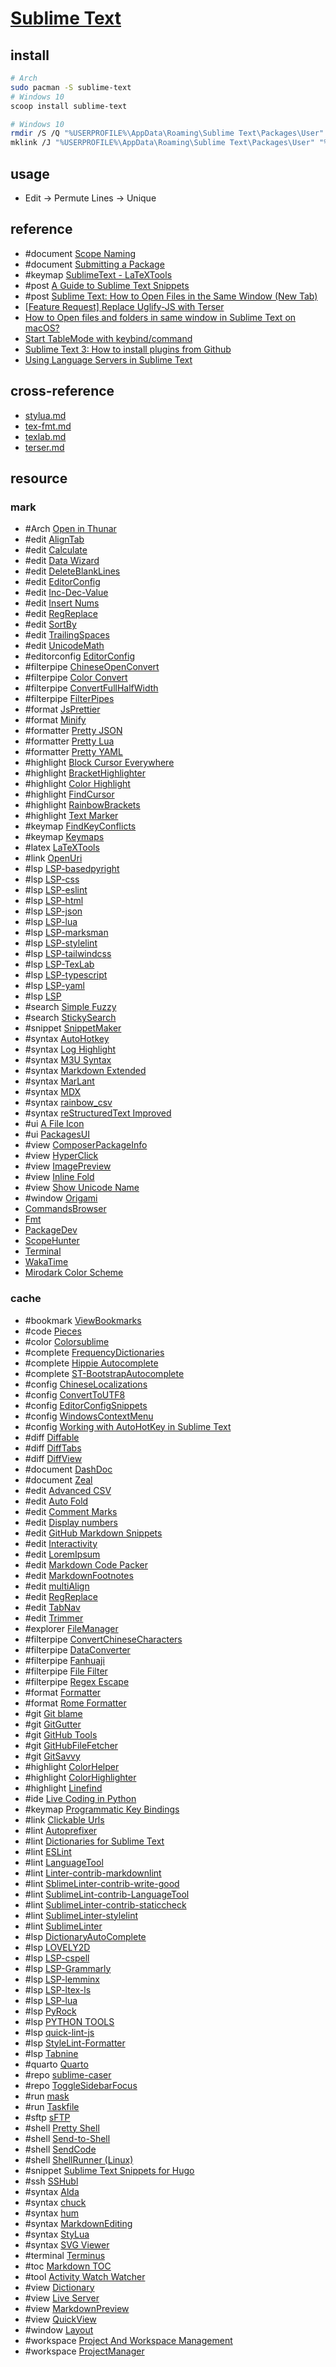 # [Sublime Text](https://www.sublimetext.com)

## install

```sh
# Arch
sudo pacman -S sublime-text
# Windows 10
scoop install sublime-text
```

```sh
# Windows 10
rmdir /S /Q "%USERPROFILE%\AppData\Roaming\Sublime Text\Packages\User"
mklink /J "%USERPROFILE%\AppData\Roaming\Sublime Text\Packages\User" "%DOTFILES_DIR%\.config\sublime-text\Packages\User"
```

## usage

- Edit → Permute Lines → Unique

## reference

- #document [Scope Naming](https://www.sublimetext.com/docs/scope_naming.html)
- #document [Submitting a Package](https://packagecontrol.io/docs/submitting_a_package)
- #keymap [SublimeText - LaTeXTools](https://latextools.readthedocs.io/en/latest/keybindings)
- #post [A Guide to Sublime Text Snippets](https://medium.com/free-code-camp/a-guide-to-preserving-your-wrists-with-sublime-text-snippets-7541662a53f2)
- #post [Sublime Text: How to Open Files in the Same Window (New Tab)](https://woorkup.com/sublime-text-open-files-same-window)
- [[Feature Request] Replace Uglify-JS with Terser](https://github.com/tssajo/Minify/issues/80)
- [How to Open files and folders in same window in Sublime Text on macOS?](https://stackoverflow.com/questions/21023529/how-to-open-files-and-folders-in-same-window-in-sublime-text-on-macos)
- [Start TableMode with keybind/command](https://github.com/randy3k/AlignTab/pull/68)
- [Sublime Text 3: How to install plugins from Github](https://stackoverflow.com/questions/23026201/sublime-text-3-how-to-install-plugins-from-github)
- [Using Language Servers in Sublime Text](https://laravel-news.com/sublime-text-lsp)

## cross-reference

- [stylua.md](/bin/stylua.md)
- [tex-fmt.md](/bin/tex-fmt.md)
- [texlab.md](/bin/texlab.md)
- [terser.md](/bin/terser.md)

## resource

### mark

- #Arch [Open in Thunar](https://github.com/kernelp4nic/sublime-open-in-thunar)
- #edit [AlignTab](https://github.com/randy3k/AlignTab)
- #edit [Calculate](https://github.com/colinta/SublimeCalculate)
- #edit [Data Wizard](https://github.com/nickklaskala/DataWizard)
- #edit [DeleteBlankLines](https://github.com/NicholasBuse/sublime_DeleteBlankLines)
- #edit [EditorConfig](https://github.com/sindresorhus/editorconfig-sublime)
- #edit [Inc-Dec-Value](https://github.com/rmaksim/Sublime-Text-2-Inc-Dec-Value)
- #edit [Insert Nums](https://github.com/jbrooksuk/InsertNums)
- #edit [RegReplace](https://github.com/facelessuser/RegReplace)
- #edit [SortBy](https://github.com/Doi9t/SortBy)
- #edit [TrailingSpaces](https://github.com/SublimeText/TrailingSpaces)
- #edit [UnicodeMath](https://github.com/mvoidex/UnicodeMath)
- #editorconfig [EditorConfig](https://github.com/sindresorhus/editorconfig-sublime)
- #filterpipe [ChineseOpenConvert](https://github.com/rexdf/SublimeChineseConvert)
- #filterpipe [Color Convert](https://github.com/zhouyuexie/ColorConvert)
- #filterpipe [ConvertFullHalfWidth](https://github.com/naoyukik/SublimeConvertFullHalfWidth)
- #filterpipe [FilterPipes](https://github.com/tylerl/FilterPipes)
- #format [JsPrettier](https://github.com/jonlabelle/SublimeJsPrettier)
- #format [Minify](https://github.com/tssajo/Minify)
- #formatter [Pretty JSON](https://github.com/dzhibas/SublimePrettyJson)
- #formatter [Pretty Lua](https://github.com/aerobounce/Sublime-Pretty-Lua)
- #formatter [Pretty YAML](https://github.com/aukaost/SublimePrettyYAML)
- #highlight [Block Cursor Everywhere](https://github.com/karlhorky/BlockCursorEverywhere)
- #highlight [BracketHighlighter](https://facelessuser.github.io/BracketHighlighter)
- #highlight [Color Highlight](https://github.com/Kronuz/ColorHighlight)
- #highlight [FindCursor](https://github.com/facelessuser/FindCursor)
- #highlight [RainbowBrackets](https://github.com/absop/RainbowBrackets)
- #highlight [Text Marker](https://github.com/Kronuz/TextMarker)
- #keymap [FindKeyConflicts](https://github.com/skuroda/FindKeyConflicts)
- #keymap [Keymaps](https://github.com/MiroHibler/sublime-keymaps)
- #latex [LaTeXTools](https://github.com/SublimeText/LaTeXTools)
- #link [OpenUri](https://github.com/jfcherng-sublime/ST-OpenUri)
- #lsp [LSP-basedpyright](https://github.com/sublimelsp/LSP-basedpyright)
- #lsp [LSP-css](https://github.com/sublimelsp/LSP-css)
- #lsp [LSP-eslint](https://github.com/sublimelsp/LSP-eslint)
- #lsp [LSP-html](https://github.com/sublimelsp/LSP-html)
- #lsp [LSP-json](https://github.com/sublimelsp/LSP-json)
- #lsp [LSP-lua](https://github.com/sublimelsp/LSP-lua)
- #lsp [LSP-marksman](https://github.com/sublimelsp/LSP-marksman)
- #lsp [LSP-stylelint](https://github.com/sublimelsp/LSP-stylelint)
- #lsp [LSP-tailwindcss](https://github.com/sublimelsp/LSP-tailwindcss)
- #lsp [LSP-TexLab](https://github.com/sublimelsp/LSP-TexLab)
- #lsp [LSP-typescript](https://github.com/sublimelsp/LSP-typescript)
- #lsp [LSP-yaml](https://github.com/sublimelsp/LSP-yaml)
- #lsp [LSP](https://github.com/sublimelsp/LSP)
- #search [Simple Fuzzy](https://github.com/ukyouz/SublimeText-SimpleFuzzy)
- #search [StickySearch](https://github.com/vim-zz/StickySearch)
- #snippet [SnippetMaker](https://github.com/jugyo/SublimeSnippetMaker)
- #syntax [AutoHotkey](https://github.com/ahkscript/SublimeAutoHotkey)
- #syntax [Log Highlight](https://github.com/poucotm/Log-Highlight)
- #syntax [M3U Syntax](https://github.com/sal0max/sublime-m3u)
- #syntax [Markdown Extended](https://github.com/jonschlinkert/sublime-markdown-extended)
- #syntax [MarLant](https://github.com/retifrav/marlant)
- #syntax [MDX](https://github.com/SublimeText/MDX)
- #syntax [rainbow_csv](https://github.com/mechatroner/sublime_rainbow_csv)
- #syntax [reStructuredText Improved](https://github.com/adamchainz/sublime-rst-improved)
- #ui [A File Icon](https://github.com/SublimeText/AFileIcon)
- #ui [PackagesUI](https://github.com/unknownuser88/PackagesUI)
- #view [ComposerPackageInfo](https://github.com/gh640/SublimeComposerPackageInfo)
- #view [HyperClick](https://github.com/aziz/SublimeHyperClick)
- #view [ImagePreview](https://github.com/alvesjtiago/hover-preview)
- #view [Inline Fold](https://github.com/predragnikolic/InlineFold)
- #view [Show Unicode Name](https://github.com/ned-martin/sublime-text-show-unicode-name)
- #window [Origami](https://github.com/SublimeText/Origami)
- [CommandsBrowser](https://github.com/Sublime-Instincts/CommandsBrowser)
- [Fmt](https://github.com/mitranim/sublime-fmt)
- [PackageDev](https://github.com/SublimeText/PackageDev)
- [ScopeHunter](https://github.com/facelessuser/ScopeHunter/)
- [Terminal](https://github.com/wbond/sublime_terminal)
- [WakaTime](https://github.com/wakatime/sublime-wakatime)
- [Mirodark Color Scheme](https://github.com/djjcast/mirodark-st2)

### cache

- #bookmark [ViewBookmarks](https://github.com/ibensw/LsBookmarks)
- #code [Pieces](https://github.com/pieces-app/plugin_sublime)
- #color [Colorsublime](https://github.com/Colorsublime/Colorsublime-Plugin)
- #complete [FrequencyDictionaries](https://github.com/kpym/FrequencyDictionaries)
- #complete [Hippie Autocomplete](https://github.com/Suor/sublime-hippie-autocomplete)
- #complete [ST-BootstrapAutocomplete](https://github.com/jfcherng-sublime/ST-BootstrapAutocomplete)
- #config [ChineseLocalizations](https://github.com/rexdf/ChineseLocalization)
- #config [ConvertToUTF8](https://github.com/seanliang/ConvertToUTF8)
- #config [EditorConfigSnippets](https://github.com/mfuentesg/EditorConfigSnippets)
- #config [WindowsContextMenu](https://github.com/jfcherng-sublime/ST-WindowsContextMenu)
- #config [Working with AutoHotKey in Sublime Text](https://gist.github.com/AWMooreCO/d0308bab265cc8c5e122)
- #diff [Diffable](https://github.com/yaroslavyaroslav/Diffable)
- #diff [DiffTabs](https://github.com/soandrew/DiffTabs)
- #diff [DiffView](https://github.com/CJTozer/SublimeDiffView)
- #document [DashDoc](https://github.com/farcaller/DashDoc)
- #document [Zeal](https://github.com/SublimeText/Zeal)
- #edit [Advanced CSV](https://github.com/wadetb/Sublime-Text-Advanced-CSV)
- #edit [Auto Fold](https://github.com/fermads/sublime-autofold)
- #edit [Comment Marks](https://github.com/maegul/comment_marks)
- #edit [Display numbers](https://github.com/nia40m/sublime-display-nums)
- #edit [GitHub Markdown Snippets](https://github.com/praveenpuglia/github_markdown_snippets)
- #edit [Interactivity](https://github.com/ichichikin/sublime-plugin-interactivity)
- #edit [LoremIpsum](https://github.com/billymoon/LoremIpsum)
- #edit [Markdown Code Packer](https://github.com/motine/MarkdownCodePacker)
- #edit [MarkdownFootnotes](https://github.com/classicist/MarkdownFootnotes)
- #edit [multiAlign](https://github.com/shwk86/multiAlign)
- #edit [RegReplace](https://github.com/facelessuser/RegReplace)
- #edit [TabNav](https://github.com/mitchvm/tabnav)
- #edit [Trimmer](https://github.com/jonlabelle/Trimmer)
- #explorer [FileManager](https://github.com/math2001/FileManager)
- #filterpipe [ConvertChineseCharacters](https://github.com/leibnizli/ConvertChineseCharacters)
- #filterpipe [DataConverter](https://github.com/fitnr/SublimeDataConverter)
- #filterpipe [Fanhuaji](https://github.com/Fanhuaji/Sublime-Fanhuaji)
- #filterpipe [File Filter](https://github.com/vsc-cnst/SublimeTextFileFilter)
- #filterpipe [Regex Escape](https://github.com/Jonnymcc/sublime_regex_escape)
- #format [Formatter](https://github.com/bitst0rm-pub/Formatter)
- #format [Rome Formatter](https://github.com/marekpiechut/sublime-rome-formatter)
- #git [Git blame](https://github.com/frou/st3-gitblame)
- #git [GitGutter](https://github.com/jisaacks/GitGutter)
- #git [GitHub Tools](https://github.com/braver/GitHubTools)
- #git [GitHubFileFetcher](https://github.com/dennykorsukewitz/Sublime-GitHubFileFetcher)
- #git [GitSavvy](https://github.com/timbrel/GitSavvy)
- #highlight [ColorHelper](https://github.com/facelessuser/ColorHelper)
- #highlight [ColorHighlighter](https://github.com/Monnoroch/ColorHighlighter)
- #highlight [Linefind](https://github.com/ssanj/Linefind)
- #ide [Live Coding in Python](https://github.com/donkirkby/live-py-plugin)
- #keymap [Programmatic Key Bindings](https://github.com/VonHeikemen/sublime-pro-key-bindings)
- #link [Clickable Urls](https://github.com/leonid-shevtsov/ClickableUrls_SublimeText)
- #lint [Autoprefixer](https://github.com/sindresorhus/sublime-autoprefixer)
- #lint [Dictionaries for Sublime Text](https://github.com/titoBouzout/Dictionaries)
- #lint [ESLint](https://github.com/polygonplanet/sublime-text-eslint)
- #lint [LanguageTool](https://github.com/gtarawneh/languagetool-sublime)
- #lint [Linter-contrib-markdownlint](https://github.com/patrickrgaffney/SublimeLinter-contrib-staticcheck)
- #lint [SblimeLinter-contrib-write-good](https://github.com/ckaznocha/SublimeLinter-contrib-write-good)
- #lint [SublimeLint-contrib-LanguageTool](https://github.com/GiovanH/sublimelint-contrib-languagetool)
- #lint [SublimeLinter-contrib-staticcheck](https://github.com/j616/SublimeLinter-contrib-remark-lint)
- #lint [SublimeLinter-stylelint](https://github.com/SublimeLinter/SublimeLinter-stylelint)
- #lint [SublimeLinter](https://github.com/SublimeLinter/SublimeLinter)
- #lsp [DictionaryAutoComplete](https://github.com/Zinggi/DictionaryAutoComplete)
- #lsp [LOVELY2D](https://github.com/kevinfiol/LOVELY2D)
- #lsp [LSP-cspell](https://github.com/sublimelsp/LSP-cspell)
- #lsp [LSP-Grammarly](https://github.com/sublimelsp/LSP-Grammarly)
- #lsp [LSP-lemminx](https://github.com/sublimelsp/LSP-lemminx)
- #lsp [LSP-ltex-ls](https://github.com/sublimelsp/LSP-ltex-ls)
- #lsp [LSP-lua](https://github.com/sublimelsp/LSP-lua)
- #lsp [PyRock](https://github.com/abhishek72850/pyrock)
- #lsp [PYTHON TOOLS](https://github.com/ginanjarn/pythontools)
- #lsp [quick-lint-js](https://github.com/quick-lint/quick-lint-js)
- #lsp [StyleLint-Formatter](https://github.com/LetsZiggy/StyleLint-Formatter)
- #lsp [Tabnine](https://tabnine.com)
- #quarto [Quarto](https://github.com/quarto-dev/quarto-sublime)
- #repo [sublime-caser](https://github.com/mitranim/sublime-caser)
- #repo [ToggleSidebarFocus](https://github.com/educbraga/ToggleSidebarFocus)
- #run [mask](https://github.com/jacobdeichert/mask)
- #run [Taskfile](https://github.com/biozz/sublime-taskfile)
- #sftp [sFTP](https://codexns.io/products/sftp_for_sublime)
- #shell [Pretty Shell](https://github.com/aerobounce/Sublime-Pretty-Shell)
- #shell [Send-to-Shell](https://github.com/Twizzledrizzle/Send-to-Shell)
- #shell [SendCode](https://github.com/randy3k/SendCode)
- #shell [ShellRunner (Linux)](https://github.com/phughes3866/ShellRunner)
- #snippet [Sublime Text Snippets for Hugo](https://github.com/regisphilibert/Sublime-Hugo-Snippets)
- #ssh [SSHubl](https://github.com/HorlogeSkynet/SSHubl)
- #syntax [Alda](https://github.com/erinzm/sublime-alda)
- #syntax [chuck](https://chuck.stanford.edu)
- #syntax [hum](https://github.com/crbulakites/hum)
- #syntax [MarkdownEditing](https://github.com/SublimeText-Markdown/MarkdownEditing)
- #syntax [StyLua](https://github.com/JohnnyMorganz/StyLua)
- #syntax [SVG Viewer](https://github.com/YariKartoshe4ka/sublime-svg-viewer)
- #terminal [Terminus](https://github.com/randy3k/Terminus)
- #toc [Markdown TOC](https://github.com/naokazuterada/MarkdownTOC)
- #tool [Activity Watch Watcher](https://github.com/kostasdizas/aw-watcher-sublime)
- #view [Dictionary](https://github.com/futureprogrammer360/Dictionary)
- #view [Live Server](https://github.com/jwortmann/quick-view)
- #view [MarkdownPreview](https://github.com/facelessuser/MarkdownPreview)
- #view [QuickView](https://github.com/molnarmark/sublime-live-server)
- #window [Layout](https://github.com/loggerhead/Layout)
- #workspace [Project And Workspace Management](https://github.com/kyoobey/ProjectAndWorkspaceManagement)
- #workspace [ProjectManager](https://github.com/randy3k/ProjectManager)

